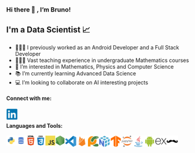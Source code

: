 ### Hi there 👋 , I’m Bruno!

## I'm a Data Scientist 📈

- 👨🏽‍💻 I previously worked as an Android Developer and a Full Stack Developer
- 👨🏽‍🏫 Vast teaching experience in undergraduate Mathematics courses
- 🧠  I’m interested in Mathematics, Physics and Computer Science
- 📚  I’m currently learning Advanced Data Science
- 💻  I’m looking to collaborate on AI interesting projects 

#### Connect with me:

[<img align="left" alt="bmarroc | Linkedin" width="30px" src="https://raw.githubusercontent.com/devicons/devicon/master/icons/linkedin/linkedin-original.svg" />][linkedin]

<br/>

#### Languages and Tools:
<img align="left" alt="Python" width="26px" src="https://raw.githubusercontent.com/github/explore/80688e429a7d4ef2fca1e82350fe8e3517d3494d/topics/python/python.png">
<img align="left" alt="SQL" width="26px" src="https://raw.githubusercontent.com/github/explore/80688e429a7d4ef2fca1e82350fe8e3517d3494d/topics/sql/sql.png">
<img align="left" alt="HTML5" width="26px" src="https://raw.githubusercontent.com/github/explore/80688e429a7d4ef2fca1e82350fe8e3517d3494d/topics/html/html.png" />
<img align="left" alt="CSS3" width="26px" src="https://raw.githubusercontent.com/github/explore/80688e429a7d4ef2fca1e82350fe8e3517d3494d/topics/css/css.png" />
<img align="left" alt="JavaScript" width="26px" src="https://raw.githubusercontent.com/github/explore/80688e429a7d4ef2fca1e82350fe8e3517d3494d/topics/javascript/javascript.png">
<img align="left" alt="Node.js" width="26px" src="https://raw.githubusercontent.com/github/explore/80688e429a7d4ef2fca1e82350fe8e3517d3494d/topics/nodejs/nodejs.png">
<img align="left" alt="Visual Studio Code" width="30px" src="https://raw.githubusercontent.com/devicons/devicon/master/icons/vscode/vscode-original.svg">
<img align="left" alt="Firebase" width="30px" src="https://raw.githubusercontent.com/devicons/devicon/master/icons/firebase/firebase-plain.svg">
<img align="left" alt="PyCharm" width="30px" src="https://raw.githubusercontent.com/devicons/devicon/master/icons/pycharm/pycharm-original.svg">
<img align="left" alt="Numpy" width="30px" src="https://raw.githubusercontent.com/devicons/devicon/master/icons/numpy/numpy-original.svg">
<img align="left" alt="TensorFlow" width="30px" src="https://raw.githubusercontent.com/devicons/devicon/master/icons/tensorflow/tensorflow-original.svg">
<img align="left" alt="Jupyter" width="30px" img src='https://raw.githubusercontent.com/devicons/devicon/master/icons/jupyter/jupyter-original-wordmark.svg'>
<img align="left" alt="Java" width="30px" src="https://raw.githubusercontent.com/devicons/devicon/master/icons/java/java-original.svg">
<img align="left" alt="Android" width="30px" src="https://raw.githubusercontent.com/devicons/devicon/master/icons/android/android-original.svg">
<img align="left" alt="Express" width="30px" src="https://raw.githubusercontent.com/devicons/devicon/master/icons/express/express-original.svg">
<img align="left" alt="Handlebars" width="30px" src="https://raw.githubusercontent.com/devicons/devicon/master/icons/handlebars/handlebars-original.svg">


[linkedin]: https://www.linkedin.com





<!--- 
- 👋 Hi, I’m @bmarroc
- 👀 I’m interested in ...
- 🌱 I’m currently learning ...
- 💞️ I’m looking to collaborate on ...
- 📫 How to reach me ...
--->

<!---
bmarroc/bmarroc is a ✨ special ✨ repository because its `README.md` (this file) appears on your GitHub profile.
You can click the Preview link to take a look at your changes.
--->
